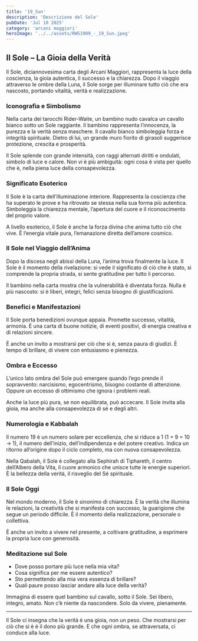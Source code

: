 ```yaml
---
title: '19_Sun'
description: 'Descrizione del Sole'
pubDate: 'Jul 10 2025'
category: 'arcani maggiori'
heroImage: '../../assets/RWS1909_-_19_Sun.jpeg'
---
```


## Il Sole – La Gioia della Verità

Il Sole, diciannovesima carta degli Arcani Maggiori, rappresenta la luce della coscienza, la gioia autentica, il successo e la chiarezza. Dopo il viaggio attraverso le ombre della Luna, il Sole sorge per illuminare tutto ciò che era nascosto, portando vitalità, verità e realizzazione.

### Iconografia e Simbolismo

Nella carta dei tarocchi Rider-Waite, un bambino nudo cavalca un cavallo bianco sotto un Sole raggiante. Il bambino rappresenta l’innocenza, la purezza e la verità senza maschere. Il cavallo bianco simboleggia forza e integrità spirituale. Dietro di lui, un grande muro fiorito di girasoli suggerisce protezione, crescita e prosperità.

Il Sole splende con grande intensità, con raggi alternati diritti e ondulati, simbolo di luce e calore. Non vi è più ambiguità: ogni cosa è vista per quello che è, nella piena luce della consapevolezza.

### Significato Esoterico

Il Sole è la carta dell’illuminazione interiore. Rappresenta la coscienza che ha superato le prove e ha ritrovato se stessa nella sua forma più autentica. Simboleggia la chiarezza mentale, l’apertura del cuore e il riconoscimento del proprio valore.

A livello esoterico, il Sole è anche la forza divina che anima tutto ciò che vive. È l’energia vitale pura, l’emanazione diretta dell’amore cosmico.

### Il Sole nel Viaggio dell’Anima

Dopo la discesa negli abissi della Luna, l’anima trova finalmente la luce. Il Sole è il momento della rivelazione: si vede il significato di ciò che è stato, si comprende la propria strada, si sente gratitudine per tutto il percorso.

Il bambino nella carta mostra che la vulnerabilità è diventata forza. Nulla è più nascosto: si è liberi, integri, felici senza bisogno di giustificazioni.

### Benefici e Manifestazioni

Il Sole porta benedizioni ovunque appaia. Promette successo, vitalità, armonia. È una carta di buone notizie, di eventi positivi, di energia creativa e di relazioni sincere.

È anche un invito a mostrarsi per ciò che si è, senza paura di giudizi. È tempo di brillare, di vivere con entusiasmo e pienezza.

### Ombra e Eccesso

L’unico lato ombra del Sole può emergere quando l’ego prende il sopravvento: narcisismo, egocentrismo, bisogno costante di attenzione. Oppure un eccesso di ottimismo che ignora i problemi reali.

Anche la luce più pura, se non equilibrata, può accecare. Il Sole invita alla gioia, ma anche alla consapevolezza di sé e degli altri.

### Numerologia e Kabbalah

Il numero 19 è un numero solare per eccellenza, che si riduce a 1 (1 + 9 = 10 → 1), il numero dell’inizio, dell’indipendenza e del potere creativo. Indica un ritorno all’origine dopo il ciclo completo, ma con nuova consapevolezza.

Nella Qabalah, il Sole è collegato alla Sephirah di Tiphareth, il centro dell’Albero della Vita, il cuore armonico che unisce tutte le energie superiori. È la bellezza della verità, il risveglio del Sé spirituale.

### Il Sole Oggi

Nel mondo moderno, il Sole è sinonimo di chiarezza. È la verità che illumina le relazioni, la creatività che si manifesta con successo, la guarigione che segue un periodo difficile. È il momento della realizzazione, personale o collettiva.

È anche un invito a vivere nel presente, a coltivare gratitudine, a esprimere la propria luce con generosità.

### Meditazione sul Sole

- Dove posso portare più luce nella mia vita?
- Cosa significa per me essere autentico?
- Sto permettendo alla mia vera essenza di brillare?
- Quali paure posso lasciar andare alla luce della verità?

Immagina di essere quel bambino sul cavallo, sotto il Sole. Sei libero, integro, amato. Non c’è niente da nascondere. Solo da vivere, pienamente.

---

Il Sole ci insegna che la verità è una gioia, non un peso. Che mostrarsi per ciò che si è è il dono più grande. E che ogni ombra, se attraversata, ci conduce alla luce.

